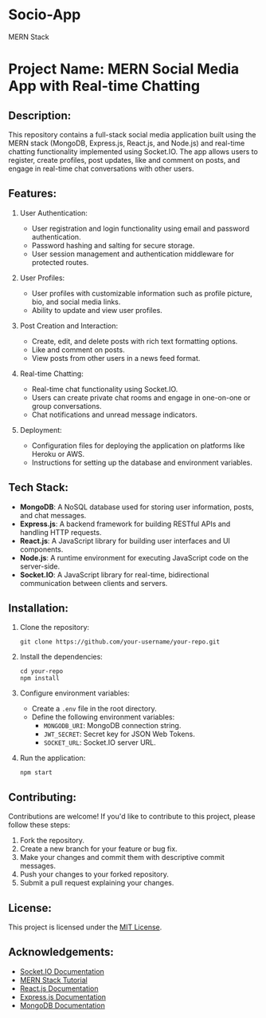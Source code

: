 # Socio-App
MERN Stack


# Project Name: MERN Social Media App with Real-time Chatting

## Description:
This repository contains a full-stack social media application built using the MERN stack (MongoDB, Express.js, React.js, and Node.js) and real-time chatting functionality implemented using Socket.IO. The app allows users to register, create profiles, post updates, like and comment on posts, and engage in real-time chat conversations with other users.

## Features:

1. User Authentication:
   - User registration and login functionality using email and password authentication.
   - Password hashing and salting for secure storage.
   - User session management and authentication middleware for protected routes.

2. User Profiles:
   - User profiles with customizable information such as profile picture, bio, and social media links.
   - Ability to update and view user profiles.

3. Post Creation and Interaction:
   - Create, edit, and delete posts with rich text formatting options.
   - Like and comment on posts.
   - View posts from other users in a news feed format.

4. Real-time Chatting:
   - Real-time chat functionality using Socket.IO.
   - Users can create private chat rooms and engage in one-on-one or group conversations.
   - Chat notifications and unread message indicators.

5. Deployment:
   - Configuration files for deploying the application on platforms like Heroku or AWS.
   - Instructions for setting up the database and environment variables.

## Tech Stack:

- **MongoDB**: A NoSQL database used for storing user information, posts, and chat messages.
- **Express.js**: A backend framework for building RESTful APIs and handling HTTP requests.
- **React.js**: A JavaScript library for building user interfaces and UI components.
- **Node.js**: A runtime environment for executing JavaScript code on the server-side.
- **Socket.IO**: A JavaScript library for real-time, bidirectional communication between clients and servers.

## Installation:

1. Clone the repository:
   ```
   git clone https://github.com/your-username/your-repo.git
   ```

2. Install the dependencies:
   ```
   cd your-repo
   npm install
   ```

3. Configure environment variables:
   - Create a `.env` file in the root directory.
   - Define the following environment variables:
     - `MONGODB_URI`: MongoDB connection string.
     - `JWT_SECRET`: Secret key for JSON Web Tokens.
     - `SOCKET_URL`: Socket.IO server URL.

4. Run the application:
   ```
   npm start
   ```

## Contributing:
Contributions are welcome! If you'd like to contribute to this project, please follow these steps:

1. Fork the repository.
2. Create a new branch for your feature or bug fix.
3. Make your changes and commit them with descriptive commit messages.
4. Push your changes to your forked repository.
5. Submit a pull request explaining your changes.

## License:
This project is licensed under the [MIT License](LICENSE).

## Acknowledgements:
- [Socket.IO Documentation](https://socket.io/docs/)
- [MERN Stack Tutorial](https://www.mongodb.com/languages/mern-stack-tutorial)
- [React.js Documentation](https://reactjs.org/docs/)
- [Express.js Documentation](https://expressjs.com/)
- [MongoDB Documentation](https://docs.mongodb.com/)
